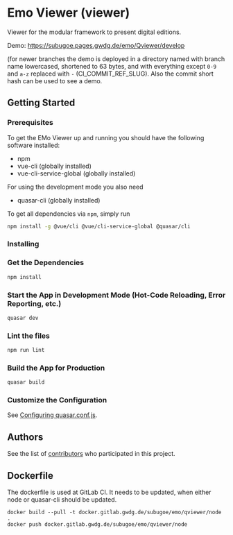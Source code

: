 # Emo Viewer (viewer)

Viewer for the modular framework to present digital editions.

Demo: https://subugoe.pages.gwdg.de/emo/Qviewer/develop

(for newer branches the demo is deployed in a directory named with branch name lowercased, shortened to 63 bytes, and with everything except `0-9` and `a-z` replaced with `-` (CI_COMMIT_REF_SLUG). Also the commit short hash can be used to see a demo.

## Getting Started

### Prerequisites

To get the EMo Viewer up and running you should have the following software installed:

* npm
* vue-cli (globally installed)
* vue-cli-service-global (globally installed)

For using the development mode you also need
* quasar-cli (globally installed)

To get all dependencies via `npm`, simply run

```bash
npm install -g @vue/cli @vue/cli-service-global @quasar/cli
```

### Installing

### Get the Dependencies

```bash
npm install
```

### Start the App in Development Mode (Hot-Code Reloading, Error Reporting, etc.)

```bash
quasar dev
```
 
### Lint the files

```bash
npm run lint
```

### Build the App for Production

```bash
quasar build
```

### Customize the Configuration

See [Configuring quasar.conf.js](https://quasar.dev/quasar-cli/quasar-conf-js).


## Authors

See the list of [contributors](https://gitlab.gwdg.de/subugoe/emo/Qviewer/-/graphs/develop) who participated in this project.

## Dockerfile
The dockerfile is used at GitLab CI. It needs to be updated, when either node or quasar-cli should be updated.
```
docker build --pull -t docker.gitlab.gwdg.de/subugoe/emo/qviewer/node . 
docker push docker.gitlab.gwdg.de/subugoe/emo/qviewer/node
```
